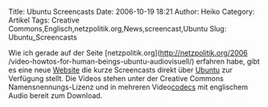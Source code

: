 Title: Ubuntu Screencasts
Date: 2006-10-19 18:21
Author: Heiko
Category: Artikel
Tags: Creative Commons,Englisch,netzpolitik.org,News,screencast,Ubuntu
Slug: Ubuntu_Screencasts

Wie ich gerade auf der Seite [netzpolitik.org](http://netzpolitik.org/2006
/video-howtos-for-human-beings-ubuntu-audiovisuell/) erfahren habe, gibt es
eine neue [Website](http://www.ubuntuclips.org/) die kurze Screencasts direkt
über [Ubuntu](http://de.wikipedia.org/wiki/Ubuntu) zur Verfügung stellt. Die
Videos stehen unter der Creative Commons Namensnennungs-Lizenz und in mehreren
Video[codecs](http://de.wikipedia.org/wiki/Codec) mit englischem Audio bereit
zum Download.

